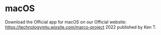 # macOS
Download the Official app for macOS on our Official website: https://technologymtu.wixsite.com/marco-project
2022 published by Ken T.
